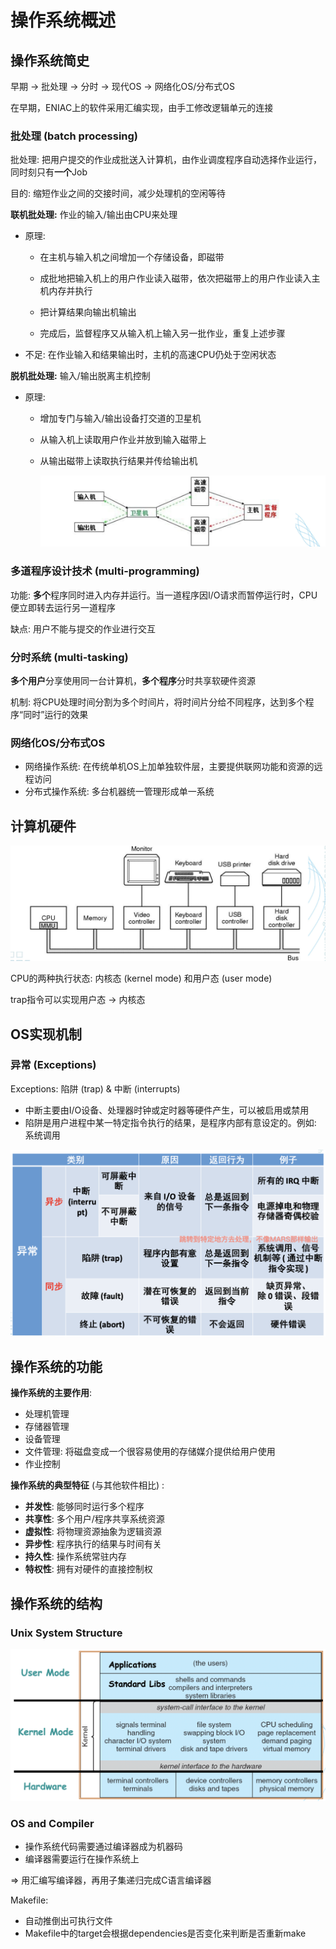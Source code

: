 # 操作系统概述

## 操作系统简史

早期 $\rightarrow$ 批处理 $\rightarrow$ 分时 $\rightarrow$ 现代OS $\rightarrow$ 网络化OS/分布式OS

在早期，ENIAC上的软件采用汇编实现，由手工修改逻辑单元的连接

### 批处理 (batch processing)

批处理: 把用户提交的作业成批送入计算机，由作业调度程序自动选择作业运行，同时刻只有**一个**Job

目的: 缩短作业之间的交接时间，减少处理机的空闲等待

**联机批处理:** 作业的输入/输出由CPU来处理

- 原理:

  - 在主机与输入机之间增加一个存储设备，即磁带

  - 成批地把输入机上的用户作业读入磁带，依次把磁带上的用户作业读入主机内存并执行
  - 把计算结果向输出机输出

  - 完成后，监督程序又从输入机上输入另一批作业，重复上述步骤

- 不足: 在作业输入和结果输出时，主机的高速CPU仍处于空闲状态

**脱机批处理:** 输入/输出脱离主机控制

- 原理: 

  - 增加专门与输入/输出设备打交道的卫星机

  - 从输入机上读取用户作业并放到输入磁带上

  - 从输出磁带上读取执行结果并传给输出机

    ![截屏2025-04-15 13.39.00](./images_buaa/%E6%88%AA%E5%B1%8F2025-04-15%2013.39.00.png)

### 多道程序设计技术 (multi-programming)

功能: **多个**程序同时进入内存并运行。当一道程序因I/O请求而暂停运行时，CPU便立即转去运行另一道程序

缺点: 用户不能与提交的作业进行交互

### 分时系统 (multi-tasking)

**多个用户**分享使用同一台计算机，**多个程序**分时共享软硬件资源

机制: 将CPU处理时间分割为多个时间片，将时间片分给不同程序，达到多个程序“同时”运行的效果

### 网络化OS/分布式OS

- 网络操作系统: 在传统单机OS上加单独软件层，主要提供联网功能和资源的远程访问
- 分布式操作系统: 多台机器统一管理形成单一系统

## 计算机硬件

![截屏2025-04-15 14.01.46](./images_buaa/%E6%88%AA%E5%B1%8F2025-04-15%2014.01.46.png)

CPU的两种执行状态: 内核态 (kernel mode) 和用户态 (user mode)

trap指令可以实现用户态 $\rightarrow$ 内核态

## OS实现机制

### 异常 (Exceptions)

Exceptions: 陷阱 (trap) & 中断 (interrupts)

- 中断主要由I/O设备、处理器时钟或定时器等硬件产生，可以被启用或禁用
- 陷阱是用户进程中某一特定指令执行的结果，是程序内部有意设定的。例如: 系统调用

<img src="./images_buaa/%E6%88%AA%E5%B1%8F2025-03-10%2008.56.55.png" alt="截屏2025-03-10 08.56.55" style="zoom:50%;" />

## 操作系统的功能

**操作系统的主要作用**:

- 处理机管理
- 存储器管理
- 设备管理
- 文件管理: 将磁盘变成一个很容易使用的存储媒介提供给用户使用
- 作业控制

**操作系统的典型特征** (与其他软件相比) :

- **并发性**: 能够同时运行多个程序
- **共享性**: 多个用户/程序共享系统资源
- **虚拟性**: 将物理资源抽象为逻辑资源
- **异步性**: 程序执行的结果与时间有关
- **持久性**: 操作系统常驻内存
- **特权性**: 拥有对硬件的直接控制权

## 操作系统的结构

### Unix System Structure

![截屏2025-03-04 10.05.53](./images_buaa/%E6%88%AA%E5%B1%8F2025-03-04%2010.05.53.png)

### OS and Compiler

- 操作系统代码需要通过编译器成为机器码
- 编译器需要运行在操作系统上

$\Rightarrow$ 用汇编写编译器，再用子集递归完成C语言编译器

Makefile:

- 自动推倒出可执行文件
- Makefile中的target会根据dependencies是否变化来判断是否重新make	
